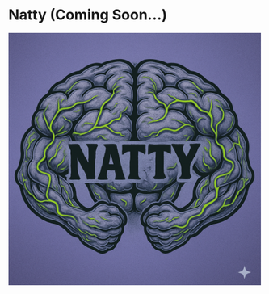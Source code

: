 # Natty (Coming Soon...)
<picture align="left">
  <source media="(prefers-color-scheme: dark)" srcset="https://raw.githubusercontent.com/JasonSteving99/Natty/refs/heads/main/images/Natty%20Logo.png" width=500>
  <img src="https://raw.githubusercontent.com/JasonSteving99/Natty/refs/heads/main/images/Natty%20Logo.png" width=500 height=500>
</picture>
